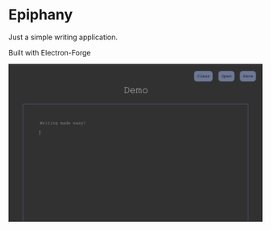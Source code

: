 # Epiphany

Just a simple writing application.

Built with Electron-Forge

![Demo](demo.png?raw=true "Demo")